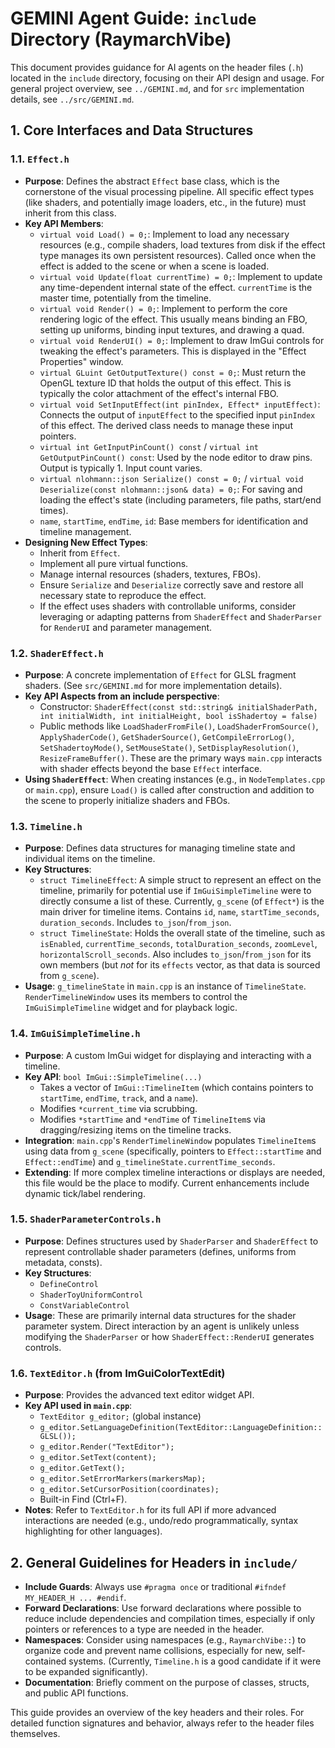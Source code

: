 # GEMINI Agent Guide: `include` Directory (RaymarchVibe)

This document provides guidance for AI agents on the header files (`.h`) located in the `include` directory, focusing on their API design and usage. For general project overview, see `../GEMINI.md`, and for `src` implementation details, see `../src/GEMINI.md`.

## 1. Core Interfaces and Data Structures

### 1.1. `Effect.h`
*   **Purpose**: Defines the abstract `Effect` base class, which is the cornerstone of the visual processing pipeline. All specific effect types (like shaders, and potentially image loaders, etc., in the future) must inherit from this class.
*   **Key API Members**:
    *   `virtual void Load() = 0;`: Implement to load any necessary resources (e.g., compile shaders, load textures from disk if the effect type manages its own persistent resources). Called once when the effect is added to the scene or when a scene is loaded.
    *   `virtual void Update(float currentTime) = 0;`: Implement to update any time-dependent internal state of the effect. `currentTime` is the master time, potentially from the timeline.
    *   `virtual void Render() = 0;`: Implement to perform the core rendering logic of the effect. This usually means binding an FBO, setting up uniforms, binding input textures, and drawing a quad.
    *   `virtual void RenderUI() = 0;`: Implement to draw ImGui controls for tweaking the effect's parameters. This is displayed in the "Effect Properties" window.
    *   `virtual GLuint GetOutputTexture() const = 0;`: Must return the OpenGL texture ID that holds the output of this effect. This is typically the color attachment of the effect's internal FBO.
    *   `virtual void SetInputEffect(int pinIndex, Effect* inputEffect)`: Connects the output of `inputEffect` to the specified input `pinIndex` of this effect. The derived class needs to manage these input pointers.
    *   `virtual int GetInputPinCount() const` / `virtual int GetOutputPinCount() const`: Used by the node editor to draw pins. Output is typically 1. Input count varies.
    *   `virtual nlohmann::json Serialize() const = 0;` / `virtual void Deserialize(const nlohmann::json& data) = 0;`: For saving and loading the effect's state (including parameters, file paths, start/end times).
    *   `name`, `startTime`, `endTime`, `id`: Base members for identification and timeline management.
*   **Designing New Effect Types**:
    *   Inherit from `Effect`.
    *   Implement all pure virtual functions.
    *   Manage internal resources (shaders, textures, FBOs).
    *   Ensure `Serialize` and `Deserialize` correctly save and restore all necessary state to reproduce the effect.
    *   If the effect uses shaders with controllable uniforms, consider leveraging or adapting patterns from `ShaderEffect` and `ShaderParser` for `RenderUI` and parameter management.

### 1.2. `ShaderEffect.h`
*   **Purpose**: A concrete implementation of `Effect` for GLSL fragment shaders. (See `src/GEMINI.md` for more implementation details).
*   **Key API Aspects from an include perspective**:
    *   Constructor: `ShaderEffect(const std::string& initialShaderPath, int initialWidth, int initialHeight, bool isShadertoy = false)`
    *   Public methods like `LoadShaderFromFile()`, `LoadShaderFromSource()`, `ApplyShaderCode()`, `GetShaderSource()`, `GetCompileErrorLog()`, `SetShadertoyMode()`, `SetMouseState()`, `SetDisplayResolution()`, `ResizeFrameBuffer()`. These are the primary ways `main.cpp` interacts with shader effects beyond the base `Effect` interface.
*   **Using `ShaderEffect`**: When creating instances (e.g., in `NodeTemplates.cpp` or `main.cpp`), ensure `Load()` is called after construction and addition to the scene to properly initialize shaders and FBOs.

### 1.3. `Timeline.h`
*   **Purpose**: Defines data structures for managing timeline state and individual items on the timeline.
*   **Key Structures**:
    *   `struct TimelineEffect`: A simple struct to represent an effect on the timeline, primarily for potential use if `ImGuiSimpleTimeline` were to directly consume a list of these. Currently, `g_scene` (of `Effect*`) is the main driver for timeline items. Contains `id`, `name`, `startTime_seconds`, `duration_seconds`. Includes `to_json`/`from_json`.
    *   `struct TimelineState`: Holds the overall state of the timeline, such as `isEnabled`, `currentTime_seconds`, `totalDuration_seconds`, `zoomLevel`, `horizontalScroll_seconds`. Also includes `to_json`/`from_json` for its own members (but *not* for its `effects` vector, as that data is sourced from `g_scene`).
*   **Usage**: `g_timelineState` in `main.cpp` is an instance of `TimelineState`. `RenderTimelineWindow` uses its members to control the `ImGuiSimpleTimeline` widget and for playback logic.

### 1.4. `ImGuiSimpleTimeline.h`
*   **Purpose**: A custom ImGui widget for displaying and interacting with a timeline.
*   **Key API**: `bool ImGui::SimpleTimeline(...)`
    *   Takes a vector of `ImGui::TimelineItem` (which contains pointers to `startTime`, `endTime`, `track`, and a `name`).
    *   Modifies `*current_time` via scrubbing.
    *   Modifies `*startTime` and `*endTime` of `TimelineItem`s via dragging/resizing items on the timeline tracks.
*   **Integration**: `main.cpp`'s `RenderTimelineWindow` populates `TimelineItem`s using data from `g_scene` (specifically, pointers to `Effect::startTime` and `Effect::endTime`) and `g_timelineState.currentTime_seconds`.
*   **Extending**: If more complex timeline interactions or displays are needed, this file would be the place to modify. Current enhancements include dynamic tick/label rendering.

### 1.5. `ShaderParameterControls.h`
*   **Purpose**: Defines structures used by `ShaderParser` and `ShaderEffect` to represent controllable shader parameters (defines, uniforms from metadata, consts).
*   **Key Structures**:
    *   `DefineControl`
    *   `ShaderToyUniformControl`
    *   `ConstVariableControl`
*   **Usage**: These are primarily internal data structures for the shader parameter system. Direct interaction by an agent is unlikely unless modifying the `ShaderParser` or how `ShaderEffect::RenderUI` generates controls.

### 1.6. `TextEditor.h` (from ImGuiColorTextEdit)
*   **Purpose**: Provides the advanced text editor widget API.
*   **Key API used in `main.cpp`**:
    *   `TextEditor g_editor;` (global instance)
    *   `g_editor.SetLanguageDefinition(TextEditor::LanguageDefinition::GLSL());`
    *   `g_editor.Render("TextEditor");`
    *   `g_editor.SetText(content);`
    *   `g_editor.GetText();`
    *   `g_editor.SetErrorMarkers(markersMap);`
    *   `g_editor.SetCursorPosition(coordinates);`
    *   Built-in Find (Ctrl+F).
*   **Notes**: Refer to `TextEditor.h` for its full API if more advanced interactions are needed (e.g., undo/redo programmatically, syntax highlighting for other languages).

## 2. General Guidelines for Headers in `include/`

*   **Include Guards**: Always use `#pragma once` or traditional `#ifndef MY_HEADER_H ... #endif`.
*   **Forward Declarations**: Use forward declarations where possible to reduce include dependencies and compilation times, especially if only pointers or references to a type are needed in the header.
*   **Namespaces**: Consider using namespaces (e.g., `RaymarchVibe::`) to organize code and prevent name collisions, especially for new, self-contained systems. (Currently, `Timeline.h` is a good candidate if it were to be expanded significantly).
*   **Documentation**: Briefly comment on the purpose of classes, structs, and public API functions.

This guide provides an overview of the key headers and their roles. For detailed function signatures and behavior, always refer to the header files themselves.
